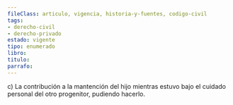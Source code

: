 ```yaml
---
fileClass: articulo, vigencia, historia-y-fuentes, codigo-civil
tags:
- derecho-civil
- derecho-privado
estado: vigente
tipo: enumerado
libro:
titulo:
parrafo:
---
```

c) La contribución a la mantención del hijo mientras estuvo bajo el cuidado personal del otro progenitor, pudiendo hacerlo.